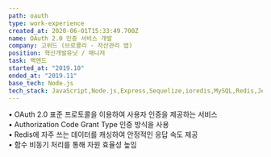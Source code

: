 ```yaml
---
path: oauth
type: work-experience
created_at: 2020-06-01T15:33:49.700Z
name: OAuth 2.0 인증 서비스 개발
company: 고위드 (브로콜리 - 자산관리 앱)
position: 혁신개발유닛 / 매니저
task: 백엔드
started_at: "2019.10"
ended_at: "2019.11"
base_tech: Node.js
tech_stack: JavaScript,Node.js,Express,Sequelize,ioredis,MySQL,Redis,Jenkins
---
```

• OAuth 2.0 표준 프로토콜을 이용하여 사용자 인증을 제공하는 서비스<br/>
• Authorization Code Grant Type 인증 방식을 사용<br/>
• Redis에 자주 쓰는 데이터를 캐싱하여 안정적인 응답 속도 제공<br/>
• 함수 비동기 처리를 통해 자원 효율성 높임